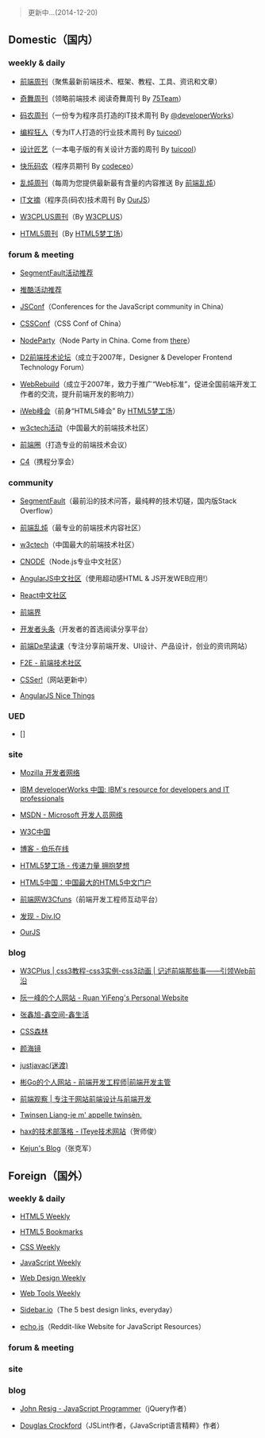 > 更新中...(2014-12-20)
## Domestic（国内）

### weekly & daily

- [前端周刊](http://www.feweekly.com/)（聚焦最新前端技术、框架、教程、工具、资讯和文章）

- [奇舞周刊](http://www.75team.com/weekly/)（领略前端技术 阅读奇舞周刊 By [75Team](http://www.75team.com/)）

- [码农周刊](http://weekly.manong.io/)（一份专为程序员打造的IT技术周刊 By [@developerWorks](http://weibo.com/developerworks)）

- [编程狂人](http://www.tuicool.com/mags)（专为IT人打造的行业技术周刊 By [tuicool](http://www.tuicool.com)）

- [设计匠艺](http://www.tuicool.com/mags/design)（一本电子版的有关设计方面的周刊 By [tuicool](http://www.tuicool.com)）

- [快乐码农](http://www.codeceo.com/article/category/weekly)（程序员期刊 By [codeceo](http://www.codeceo.com)）

- [乱炖周刊](http://www.html-js.com/)（每周为您提供最新最有含量的内容推送 By [前端乱炖](http://www.html-js.com/)）

- [IT文摘](http://ourjs.com/)（程序员(码农)技术周刊  By [OurJS](http://ourjs.com/)）

- [W3CPLUS周刊](http://www.w3cplus.com/newsletter/448.html)（By [W3CPLUS](http://www.w3cplus.com/)）

- [HTML5周刊](http://www.html5dw.com/)（By [HTML5梦工场](http://www.html5dw.com/)）

### forum & meeting

- [SegmentFault活动推荐](http://segmentfault.com/events)

- [推酷活动推荐](http://huodong.tuicool.com/)

- [JSConf](http://jsconf.cn/)（Conferences for the JavaScript community in China）

- [CSSConf](https://github.com/css-conf)（CSS Conf of China）

- [NodeParty](https://github.com/cnodejs/nodeparty)（Node Party in China. Come from [there](http://cnodejs.org/)）

- [D2前端技术论坛](http://d2forum.alibaba-inc.com/)（成立于2007年，Designer & Developer Frontend Technology Forum）

- [WebRebuild](http://webrebuild.org)（成立于2007年，致力于推广“Web标准”，促进全国前端开发工作者的交流，提升前端开发的影响力）

- [iWeb峰会](http://segmentfault.com/e/iweb-2014)（前身“HTML5峰会” By [HTML5梦工场](http://www.html5dw.com/)）

- [w3ctech活动](http://www.w3ctech.com/event/)（中国最大的前端技术社区）

- [前端圈](http://fequan.com/)（打造专业的前端技术会议）

- [C4](https://github.com/ic4/schedule)（携程分享会）


### community

- [SegmentFault](http://segmentfault.com/)（最前沿的技术问答，最纯粹的技术切磋，国内版Stack Overflow）

- [前端乱炖](http://www.html-js.com/)（最专业的前端技术内容社区）

- [w3ctech](http://www.w3ctech.com/)（中国最大的前端技术社区）

- [CNODE](https://cnodejs.org/)（Node.js专业中文社区）

- [AngularJS中文社区](http://angularjs.cn/)（使用超动感HTML & JS开发WEB应用!）

- [React中文社区](http://react-china.org/)

- [前端界](http://qianduan.us/)

- [开发者头条](http://toutiao.io/)（开发者的首选阅读分享平台）

- [前端De早读课](http://www.zaoduke.net/)（专注分享前端开发、UI设计、产品设计，创业的资讯网站）

- [F2E - 前端技术社区](http://www.f2e.im/)

- [CSSer!](http://www.csser.com/)（网站更新中）

- [AngularJS Nice Things](http://www.ngnice.com/)

### UED

- []

### site

- [Mozilla 开发者网络](https://developer.mozilla.org/zh-CN/)

- [IBM developerWorks 中国: IBM's resource for developers and IT professionals](http://www.ibm.com/developerworks/cn/)

- [MSDN - Microsoft 开发人员网络](http://msdn.microsoft.com/zh-cn/)

- [W3C中国](http://www.chinaw3c.org/)

- [博客 - 伯乐在线](http://blog.jobbole.com/)

- [ HTML5梦工场 - 传递力量 拥抱梦想](http://www.html5dw.com/)

- [HTML5中国：中国最大的HTML5中文门户](http://www.html5cn.org/)

- [前端网W3Cfuns](http://www.w3cfuns.com/)（前端开发工程师互动平台）

- [发现 - Div.IO](http://div.io)

- [OurJS](http://ourjs.com/)

### blog

- [W3CPlus | css3教程-css3实例-css3动画 | 记述前端那些事——引领Web前沿](http://www.w3cplus.com/)

- [阮一峰的个人网站 - Ruan YiFeng's Personal Website](http://www.ruanyifeng.com/)

- [张鑫旭-鑫空间-鑫生活](http://www.zhangxinxu.com/)

- [CSS森林](http://www.cssforest.org/)

- [颜海镜](http://yanhaijing.com/)

- [justjavac(迷渡)](http://justjavac.com/)

- [彬Go的个人网站 - 前端开发工程师|前端开发主管](http://www.bingo929.com/)

- [前端观察 | 专注于网站前端设计与前端开发](http://www.qianduan.net/)

- [Twinsen Liang-je m' appelle twinsèn.](http://www.twinsenliang.net/)

- [hax的技术部落格 - ITeye技术网站](http://hax.iteye.com/)（贺师俊）

- [Kejun's Blog](http://hikejun.com/blog/)（张克军）

## Foreign（国外）

### weekly & daily

- [HTML5 Weekly](http://html5weekly.com/)

- [HTML5 Bookmarks](http://html5bookmarks.com/)

- [CSS Weekly](http://javascriptweekly.com/)

- [JavaScript Weekly](http://javascriptweekly.com/)

- [Web Design Weekly](http://web-design-weekly.com/)

- [Web Tools Weekly](http://webtoolsweekly.com/)

- [Sidebar.io](http://sidebar.io/)（The 5 best design links, everyday）

- [echo.js](http://www.echojs.com/)（Reddit-like Website for JavaScript Resources）

### forum & meeting

### site

### blog

- [John Resig - JavaScript Programmer](http://ejohn.org/)（jQuery作者）

- [Douglas Crockford](http://crockford.com/)（JSLint作者，《JavaScript语言精粹》作者）
